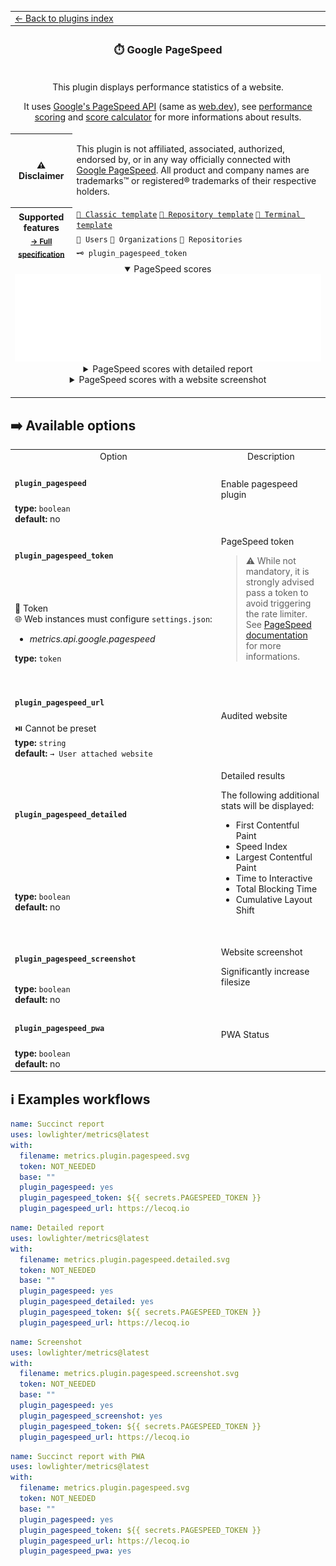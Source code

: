 <!--header-->
<table>
  <tr><td colspan="2"><a href="/README.md#-plugins">← Back to plugins index</a></td></tr>
  <tr><th colspan="2"><h3>⏱️ Google PageSpeed</h3></th></tr>
  <tr><td colspan="2" align="center"><p>This plugin displays performance statistics of a website.</p>
<p>It uses <a href="https://developers.google.com/speed/docs/insights/v5/get-started">Google&#39;s PageSpeed API</a> (same as <a href="https://web.dev">web.dev</a>), see <a href="https://web.dev/performance-scoring/">performance scoring</a> and <a href="https://googlechrome.github.io/lighthouse/scorecalc/">score calculator</a> for more informations about results.</p>
</td></tr>
  <tr><th>⚠️ Disclaimer</th><td><p>This plugin is not affiliated, associated, authorized, endorsed by, or in any way officially connected with <a href="https://pagespeed.web.dev/">Google PageSpeed</a>.
All product and company names are trademarks™ or registered® trademarks of their respective holders.</p>
</td></tr>
  <tr>
    <th rowspan="3">Supported features<br><sub><a href="metadata.yml">→ Full specification</a></sub></th>
    <td><a href="/source/templates/classic/README.md"><code>📗 Classic template</code></a> <a href="/source/templates/repository/README.md"><code>📘 Repository template</code></a> <a href="/source/templates/terminal/README.md"><code>📙 Terminal template</code></a></td>
  </tr>
  <tr>
    <td><code>👤 Users</code> <code>👥 Organizations</code> <code>📓 Repositories</code></td>
  </tr>
  <tr>
    <td><code>🗝️ plugin_pagespeed_token</code></td>
  </tr>
  <tr>
    <td colspan="2" align="center">
      <details open><summary>PageSpeed scores</summary><img src="https://github.com/lowlighter/metrics/blob/examples/metrics.plugin.pagespeed.svg" alt=""></img></details>
      <details><summary>PageSpeed scores with detailed report</summary><img src="https://github.com/lowlighter/metrics/blob/examples/metrics.plugin.pagespeed.detailed.svg" alt=""></img></details>
      <details><summary>PageSpeed scores with a website screenshot</summary><img src="https://github.com/lowlighter/metrics/blob/examples/metrics.plugin.pagespeed.screenshot.svg" alt=""></img></details>
      <img width="900" height="1" alt="">
    </td>
  </tr>
</table>
<!--/header-->

## ➡️ Available options

<!--options-->
<table>
  <tr>
    <td align="center" nowrap="nowrap">Option</i></td><td align="center" nowrap="nowrap">Description</td>
  </tr>
  <tr>
    <td nowrap="nowrap"><h4><code>plugin_pagespeed</code></h4></td>
    <td rowspan="2"><p>Enable pagespeed plugin</p>
<img width="900" height="1" alt=""></td>
  </tr>
  <tr>
    <td nowrap="nowrap"><b>type:</b> <code>boolean</code>
<br>
<b>default:</b> no<br></td>
  </tr>
  <tr>
    <td nowrap="nowrap"><h4><code>plugin_pagespeed_token</code></h4></td>
    <td rowspan="2"><p>PageSpeed token</p>
<blockquote>
<p>⚠️ While not mandatory, it is strongly advised pass a token to avoid triggering the rate limiter. See <a href="https://developers.google.com/speed/docs/insights/v5/get-started">PageSpeed documentation</a> for more informations.</p>
</blockquote>
<img width="900" height="1" alt=""></td>
  </tr>
  <tr>
    <td nowrap="nowrap">🔐 Token<br>
🌐 Web instances must configure <code>settings.json</code>:
<ul>
<li><i>metrics.api.google.pagespeed</i></li>
</ul>
<b>type:</b> <code>token</code>
<br></td>
  </tr>
  <tr>
    <td nowrap="nowrap"><h4><code>plugin_pagespeed_url</code></h4></td>
    <td rowspan="2"><p>Audited website</p>
<img width="900" height="1" alt=""></td>
  </tr>
  <tr>
    <td nowrap="nowrap">⏯️ Cannot be preset<br>
<b>type:</b> <code>string</code>
<br>
<b>default:</b> <code>→ User attached website</code><br></td>
  </tr>
  <tr>
    <td nowrap="nowrap"><h4><code>plugin_pagespeed_detailed</code></h4></td>
    <td rowspan="2"><p>Detailed results</p>
<p>The following additional stats will be displayed:</p>
<ul>
<li>First Contentful Paint</li>
<li>Speed Index</li>
<li>Largest Contentful Paint</li>
<li>Time to Interactive</li>
<li>Total Blocking Time</li>
<li>Cumulative Layout Shift</li>
</ul>
<img width="900" height="1" alt=""></td>
  </tr>
  <tr>
    <td nowrap="nowrap"><b>type:</b> <code>boolean</code>
<br>
<b>default:</b> no<br></td>
  </tr>
  <tr>
    <td nowrap="nowrap"><h4><code>plugin_pagespeed_screenshot</code></h4></td>
    <td rowspan="2"><p>Website screenshot</p>
<p>Significantly increase filesize</p>
<img width="900" height="1" alt=""></td>
  </tr>
  <tr>
    <td nowrap="nowrap"><b>type:</b> <code>boolean</code>
<br>
<b>default:</b> no<br></td>
  </tr>
  <tr>
    <td nowrap="nowrap"><h4><code>plugin_pagespeed_pwa</code></h4></td>
    <td rowspan="2"><p>PWA Status</p>
<img width="900" height="1" alt=""></td>
  </tr>
  <tr>
    <td nowrap="nowrap"><b>type:</b> <code>boolean</code>
<br>
<b>default:</b> no<br></td>
  </tr>
</table>
<!--/options-->

## ℹ️ Examples workflows

<!--examples-->
```yaml
name: Succinct report
uses: lowlighter/metrics@latest
with:
  filename: metrics.plugin.pagespeed.svg
  token: NOT_NEEDED
  base: ""
  plugin_pagespeed: yes
  plugin_pagespeed_token: ${{ secrets.PAGESPEED_TOKEN }}
  plugin_pagespeed_url: https://lecoq.io

```
```yaml
name: Detailed report
uses: lowlighter/metrics@latest
with:
  filename: metrics.plugin.pagespeed.detailed.svg
  token: NOT_NEEDED
  base: ""
  plugin_pagespeed: yes
  plugin_pagespeed_detailed: yes
  plugin_pagespeed_token: ${{ secrets.PAGESPEED_TOKEN }}
  plugin_pagespeed_url: https://lecoq.io

```
```yaml
name: Screenshot
uses: lowlighter/metrics@latest
with:
  filename: metrics.plugin.pagespeed.screenshot.svg
  token: NOT_NEEDED
  base: ""
  plugin_pagespeed: yes
  plugin_pagespeed_screenshot: yes
  plugin_pagespeed_token: ${{ secrets.PAGESPEED_TOKEN }}
  plugin_pagespeed_url: https://lecoq.io

```
```yaml
name: Succinct report with PWA
uses: lowlighter/metrics@latest
with:
  filename: metrics.plugin.pagespeed.svg
  token: NOT_NEEDED
  base: ""
  plugin_pagespeed: yes
  plugin_pagespeed_token: ${{ secrets.PAGESPEED_TOKEN }}
  plugin_pagespeed_url: https://lecoq.io
  plugin_pagespeed_pwa: yes

```
<!--/examples-->
